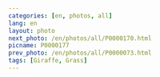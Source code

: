 ```yaml
---
categories: [en, photos, all]
lang: en
layout: photo
next_photo: /en/photos/all/P0000170.html
picname: P0000177
prev_photo: /en/photos/all/P0000073.html
tags: [Giraffe, Grass]
---
```

